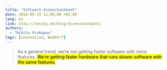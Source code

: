 ```yaml
---
title: "Software disenchantment"
date: 2018-09-19 12:00:00 +02:00
lang: en
link: http://tonsky.me/blog/disenchantment/
authors:
  - "Nikita Prokopov"
tags: [innovation, WebPerf]
---
```


> As a general trend, we’re not getting faster software with more features. <mark>We’re getting faster hardware that runs slower software with the same features</mark>.
